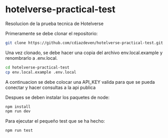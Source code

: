 # hotelverse-practical-test
Resolucion de la prueba tecnica de Hotelverse

Primeramente se debe clonar el repositorio:

```bash
git clone https://github.com/cdiazdeven/hotelverse-practical-test.git
```

Una vez clonado, se debe hacer una copia del archivo env.local.example y renombrarlo a .env.local.

```bash
cd hotelverse-practical-test
cp env.local.example .env.local
```

A continuacion se debe colocar una API_KEY valida para que se pueda conectar y hacer consultas a la api publica

Despues se deben instalar los paquetes de node: 
```bash
npm install
npm run dev
```

Para ejecutar el pequeño test que se ha hecho:
```bash
npm run test
```

